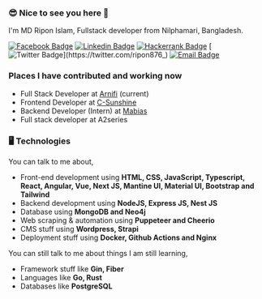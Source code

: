 
### 😎 Nice to see you here 👋

I'm MD Ripon Islam, Fullstack developer from Nilphamari, Bangladesh. 

[![Facebook Badge](https://img.shields.io/badge/-ripon876-1877F2?style=flat-square&labelColor=1877F2&logo=facebook&logoColor=white&link=https://facebook.com/ripon876)](https://facebook.com/ripon876) [![Linkedin Badge](https://img.shields.io/badge/-ripon876-blue?style=flat-square&logo=Linkedin&logoColor=white&link=https://www.linkedin.com/in/ripon876/)](https://www.linkedin.com/in/ripon876/) [![Hackerrank Badge](https://img.shields.io/badge/-ripon876-blue?style=flat-square&logo=Hackerrank&logoColor=white&link=https://www.hackerrank.com/profile/ripon876)](https://www.hackerrank.com/profile/ripon876) [![Twitter Badge](https://img.shields.io/badge/-@ripon876_-1ca0f1?style=flat-square&labelColor=1ca0f1&logo=twitter&logoColor=white&link=https://twitter.com/ripon876_)](https://twitter.com/ripon876_) [![Email Badge](https://img.shields.io/badge/-Email-c14438?style=flat-square&logo=Gmail&logoColor=white&link=mailto:mdriponislam.dev@gmail.com)](mailto:mdriponislam.dev@gmail.com)

### Places I have contributed and working now
- Full Stack Developer at [Arnifi](http://www.arnifi.com) (current)
- Frontend Developer at [C-Sunshine](https://www.c-sunshine.com)
- Backend Developer (Intern) at [Mabias](http://www.mabias.one) 
- Full stack developer at A2series

### 🖥 Technologies

You can talk to me about,
- Front-end development using **HTML, CSS, JavaScript, Typescript, React, Angular, Vue, Next JS, Mantine UI, Material UI, Bootstrap and Tailwind**
- Backend development using **NodeJS, Express JS, Nest JS**
- Database  using **MongoDB and Neo4j**
- Web scraping & automation using **Puppeteer and Cheerio**
- CMS stuff using **Wordpress, Strapi**
- Deployment stuff using **Docker, Github Actions and Nginx**

You can still talk to me about things I am still learning,
- Framework stuff like **Gin, Fiber**
- Languages like **Go, Rust**
- Databases like **PostgreSQL**
